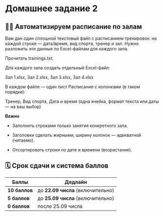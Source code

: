 # Домашнее задание 2
## 🏋️‍♀️ Автоматизируем расписание по залам
Вам дан один сплошной текстовый файл с расписанием тренировок: на каждой строке — дата/время, вид спорта, тренер и зал.
Нужно разложить эти данные по Excel-файлам для каждого зала.

Прочитать trainings.txt.

Для каждого зала создать отдельный Excel-файл:

Зал 1.xlsx, Зал 2.xlsx, Зал 3.xlsx, Зал 4.xlsx

В каждом файле — один лист Расписание с колонками (в таком порядке):

Тренер, Вид спорта, Дата и время (одна ячейка, формат текста или даты — на ваш выбор)

**Важно**

- Заполнить строками только занятия конкретного зала.

- Заголовки сделать жирными, ширину колонок — адекватной (читаемо).

- Отсортировать строки по дате и времени (возрастание).  

## 🗓 Срок сдачи и система баллов

| Баллы | Дедлайн                           |
|-------|-----------------------------------|
| **10 баллов** | до **22.09 числа** (включительно) |
| **5 баллов**  | до **25.09 числа** (включительно) |
| **0 баллов**  | после 25.09 числа                 |

